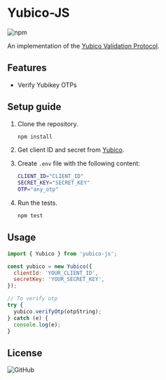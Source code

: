 # Yubico-JS

![npm](https://img.shields.io/npm/v/yubico-js?logo=npm&logoColor=%23ca0100&style=flat-square)

An implementation of the [Yubico Validation Protocol](https://developers.yubico.com/yubikey-val/Validation_Protocol_V2.0.html).

## Features

- Verify Yubikey OTPs

## Setup guide

1. Clone the repository.
   ```bash
   npm install
   ```
2. Get client ID and secret from [Yubico](https://upgrade.yubico.com/getapikey/).
3. Create `.env` file with the following content:

   ```bash
   CLIENT_ID="CLIENT_ID"
   SECRET_KEY="SECRET_KEY"
   OTP="any_otp"

   ```

4. Run the tests.
   ```bash
   npm test
   ```

## Usage

```js
import { Yubico } from 'yubico-js';

const yubico = new Yubico({
  clientId: 'YOUR_CLIENT_ID',
  secretKey: 'YOUR_SECRET_KEY',
});

// To verify otp
try {
  yubico.verifyOtp(otpString);
} catch (e) {
  console.log(e);
}
```

## License

![GitHub](https://img.shields.io/github/license/mohitkyadav/yubico-js?logo=github&style=flat-square)
